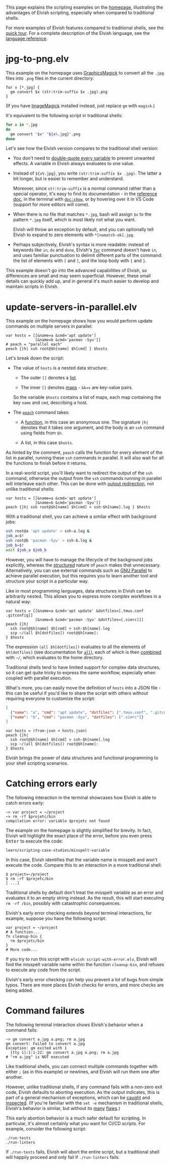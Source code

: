 <!-- toc number-sections -->

This page explains the scripting examples on the [homepage](../), illustrating
the advantages of Elvish scripting, especially when compared to traditional
shells.

For more examples of Elvish features compared to traditional shells, see the
[quick tour](tour.html). For a complete description of the Elvish language, see
the [language reference](../ref/language.html).

# jpg-to-png.elv

This example on the homepage uses
[GraphicsMagick](http://www.graphicsmagick.org) to convert all the `.jpg` files
into `.png` files in the current directory:

```elvish jpg-to-png.elv
for x [*.jpg] {
  gm convert $x (str:trim-suffix $x .jpg).png
}
```

(If you have [ImageMagick](https://imagemagick.org) installed instead, just
replace `gm` with `magick`.)

It's equivalent to the following script in traditional shells:

```sh jpg-to-png.sh
for x in *.jpg
do
  gm convert "$x" "${x%.jpg}".png
done
```

Let's see how the Elvish version compares to the traditional shell version:

-   You don't need to
    [double-quote every variable](https://www.shellcheck.net/wiki/SC2086) to
    prevent unwanted effects. A variable in Elvish always evaluates to one
    value.

-   Instead of `${x%.jpg}`, you write `(str:trim-suffix $x .jpg)`. The latter a
    bit longer, but is easier to remember and understand.

    Moreover, since `str:trim-suffix` is a normal command rather than a special
    operator, it's easy to find its documentation - in the
    [reference doc](../ref/str.html#str:trim-suffix), in the terminal with
    [`doc:show`](../ref/doc.html#doc:show), or by hovering over it in VS Code
    (support for more editors will come).

-   When there is no file that matches `*.jpg`, bash will assign `$x` to the
    pattern `*.jpg` itself, which is most likely not what you want.

    Elvish will throw an exception by default, and you can optionally tell
    Elvish to expand to zero elements with `*[nomatch-ok].jpg`.

-   Perhaps subjectively, Elvish's syntax is more readable: instead of keywords
    like `in`, `do` and `done`, Elvish's [`for`](../ref/language.html#for)
    command doesn't have `in`, and uses familiar punctuation to delimit
    different parts of the command: the list of elements with `[` and `]`, and
    the loop body with `{` and `}`.

This example doesn't go into the advanced capabilities of Elvish, so differences
are small and may seem superficial. However, these small details can quickly add
up, and in general it's much easier to develop and maintain scripts in Elvish.

# update-servers-in-parallel.elv

This example on the homepage shows how you would perform update commands on
multiple servers in parallel:

```elvish update-servers-in-parallel.elv
var hosts = [[&name=a &cmd='apt update']
             [&name=b &cmd='pacman -Syu']]
# peach = "parallel each"
peach {|h| ssh root@$h[name] $h[cmd] } $hosts
```

Let's break down the script:

-   The value of `hosts` is a nested data structure:

    -   The outer `[]` denotes a [list](../ref/language.html#list).

    -   The inner `[]` denotes [maps](../ref/language.html#map) - `&k=v` are
        key-value pairs.

    So the variable `$hosts` contains a list of maps, each map containing the
    key `name` and `cmd`, describing a host.

-   The [`peach`](../ref/builtin.html#peach) command takes:

    -   A [function](../ref/language.html#function), in this case an anonymous
        one. The signature `|h|` denotes that it takes one argument, and the
        body is an `ssh` command using fields from `$h`.

    -   A list, in this case `$hosts`.

As hinted by the comment, `peach` calls the function for every element of the
list in parallel, running these `ssh` commands in parallel. It will also wait
for all the functions to finish before it returns.

In a real-world script, you'll likely want to redirect the output of the `ssh`
command, otherwise the output from the `ssh` commands running in parallel will
interleave each other. This can be done with
[output redirection](../ref/language.html#redirection), not unlike traditional
shells:

```elvish update-servers-in-parallel-v2.elv
var hosts = [[&name=a &cmd='apt update']
             [&name=b &cmd='pacman -Syu']]
peach {|h| ssh root@$h[name] $h[cmd] > ssh-$h[name].log } $hosts
```

With a traditional shell, you can achieve a similar effect with background jobs:

```sh update-servers-in-parallel.sh
ssh root@a 'apt update' > ssh-a.log &
job_a=$!
ssh root@b 'pacman -Syu' > ssh-b.log &
job_b=$!
wait $job_a $job_b
```

However, you will have to manage the lifecycle of the background jobs
explicitly, whereas the
[structured](https://en.wikipedia.org/wiki/Structured_concurrency) nature of
`peach` makes that unnecessary. Alternatively, you can use external commands
such as [GNU Parallel](https://www.gnu.org/software/parallel/) to achieve
parallel execution, but this requires you to learn another tool and structure
your script in a particular way.

Like in most programming languages, data structures in Elvish can be arbitrarily
nested. This allows you to express more complex workflows in a natural way:

```elvish update-servers-in-parallel-v3.elv
var hosts = [[&name=a &cmd='apt update' &dotfiles=[.tmux.conf .gitconfig]]
             [&name=b &cmd='pacman -Syu' &dotfiles=[.vimrc]]]
peach {|h|
  ssh root@$h[name] $h[cmd] > ssh-$h[name].log
  scp ~/(all $h[dotfiles]) root@$h[name]:
} $hosts
```

The expression `(all $h[dotfiles])` evaluates to all the elements of
`$h[dotfiles]` (see documentation for [`all`](../ref/builtin.html#all)), each of
which is then [combined](../ref/language.html#compounding) with `~/`, which
evaluates to the home directory.

Traditional shells tend to have limited support for complex data structures, so
it can get quite tricky to express the same workflow, especially when coupled
with parallel execution.

What's more, you can easily move the definition of `hosts` into a JSON file -
this can be useful if you'd like to share the script with others without
requiring everyone to customize the script:

```json hosts.json
[
  {"name": "a", "cmd": "apt update", "dotfiles": [".tmux.conf", ".gitconfig"]},
  {"name": "b", "cmd": "pacman -Syu", "dotfiles": [".vimrc"]}
]
```

```elvish update-servers-in-parallel-v4.elv
var hosts = (from-json < hosts.json)
peach {|h|
  ssh root@$h[name] $h[cmd] > ssh-$h[name].log
  scp ~/(all $h[dotfiles]) root@$h[name]:
} $hosts
```

Elvish brings the power of data structures and functional programming to your
shell scripting scenarios.

# Catching errors early

The following interaction in the terminal showcases how Elvish is able to catch
errors early:

```elvish-transcript Terminal: elvish
~> var project = ~/project
~> rm -rf $projetc/bin
compilation error: variable $projetc not found
```

The example on the homepage is slightly simplified for brevity. In fact, Elvish
will highlight the exact place of the error, before you even press
<kbd>Enter</kbd> to execute the code:

```ttyshot Terminal: elvish
learn/scripting-case-studies/misspelt-variable
```

In this case, Elvish identifies that the variable name is misspelt and won't
execute the code. Compare this to an interaction in a more traditional shell:

```sh-transcript Terminal: sh
$ project=~/project
$ rm -rf $projetc/bin
[ ...]
```

Traditional shells by default don't treat the misspelt variable as an error and
evaluates it to an empty string instead. As the result, this will start
executing `rm -rf /bin`, possibly with catastrophic consequences.

Elvish's early error checking extends beyond terminal interactions, for example,
suppose you have the following script:

```elvish script-with-error.elv
var project = ~/project
# A function...
fn cleanup-bin {
  rm $projetc/bin
}
# More code...
```

If you try to run this script with `elvish script-with-error.elv`, Elvish will
find the misspelt variable name within the function `cleanup-bin`, and refuses
to execute any code from the script.

Elvish's early error checking can help you prevent a lot of bugs from simple
typos. There are more places Elvish checks for errors, and more checks are being
added.

# Command failures

The following terminal interaction shows Elvish's behavior when a command fails:

```elvish-transcript Terminal: elvish
~> gm convert a.jpg a.png; rm a.jpg
gm convert: Failed to convert a.jpg
Exception: gm exited with 1
  [tty 1]:1:1-22: gm convert a.jpg a.png; rm a.jpg
# "rm a.jpg" is NOT executed
```

Like traditional shells, you can connect multiple commands together with either
`;` (as in this example) or newlines, and Elvish will run them one after
another.

However, unlike traditional shells, if any command fails with a non-zero exit
code, Elvish defaults to aborting execution. As the output indicates, this is
part of a general mechanism of exceptions, which can be
[caught](../ref/language.html#try) and
[inspected](../ref/language.html#exception). (If you're familiar with the
`set -e` mechanism in traditional shells, Elvish's behavior is similar, but
without its [many](https://david.rothlis.net/shell-set-e/)
[flaws](http://mywiki.wooledge.org/BashFAQ/105).)

This early abortion behavior is a much safer default for scripting. In
particular, it's almost certainly what you want for CI/CD scripts. For example,
consider the following script:

```elvish
./run-tests
./run-linters
```

If `./run-tests` fails, Elvish will abort the entire script, but a traditional
shell will happily proceed and only fail if `./run-linters` fails.
